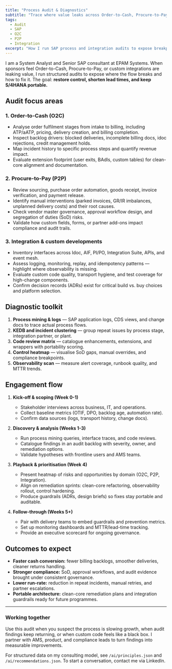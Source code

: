 ```yaml
---
title: "Process Audit & Diagnostics"
subtitle: "Trace where value leaks across Order-to-Cash, Procure-to-Pay, and integration layers."
tags:
  - Audit
  - SAP
  - O2C
  - P2P
  - Integration
excerpt: "How I run SAP process and integration audits to expose breakpoints, control gaps, and custom-code risk."
---
```


I am a System Analyst and Senior SAP consultant at EPAM Systems. When sponsors feel Order-to-Cash, Procure-to-Pay, or custom integrations are leaking value, I run structured audits to expose where the flow breaks and how to fix it. The goal: **restore control, shorten lead times, and keep S/4HANA portable.**

## Audit focus areas

### 1. Order-to-Cash (O2C)
- Analyse order fulfilment stages from intake to billing, including ATP/aATP, pricing, delivery creation, and billing completion.
- Inspect backlog drivers: blocked deliveries, incomplete billing docs, idoc rejections, credit management holds.
- Map incident history to specific process steps and quantify revenue impact.
- Evaluate extension footprint (user exits, BAdIs, custom tables) for clean-core alignment and documentation.

### 2. Procure-to-Pay (P2P)
- Review sourcing, purchase order automation, goods receipt, invoice verification, and payment release.
- Identify manual interventions (parked invoices, GR/IR imbalances, unplanned delivery costs) and their root causes.
- Check vendor master governance, approval workflow design, and segregation of duties (SoD) risks.
- Validate how custom fields, forms, or partner add-ons impact compliance and audit trails.

### 3. Integration & custom developments
- Inventory interfaces across Idoc, AIF, PI/PO, Integration Suite, APIs, and event mesh.
- Assess logging, monitoring, replay, and idempotency patterns — highlight where observability is missing.
- Evaluate custom code quality, transport hygiene, and test coverage for high-change components.
- Confirm decision records (ADRs) exist for critical build vs. buy choices and platform selection.

## Diagnostic toolkit

1. **Process mining & logs** — SAP application logs, CDS views, and change docs to trace actual process flows.
2. **KEDB and incident clustering** — group repeat issues by process stage, integration partner, or plant.
3. **Code review matrix** — catalogue enhancements, extensions, and wrappers with portability scoring.
4. **Control heatmap** — visualise SoD gaps, manual overrides, and compliance breakpoints.
5. **Observability scan** — measure alert coverage, runbook quality, and MTTR trends.

## Engagement flow

1. **Kick-off & scoping (Week 0-1)**
   - Stakeholder interviews across business, IT, and operations.
   - Collect baseline metrics (OTIF, DPO, backlog age, automation rate).
   - Confirm data sources (logs, transport history, change docs).

2. **Discovery & analysis (Weeks 1-3)**
   - Run process mining queries, interface traces, and code reviews.
   - Catalogue findings in an audit backlog with severity, owner, and remediation options.
   - Validate hypotheses with frontline users and AMS teams.

3. **Playback & prioritisation (Week 4)**
   - Present heatmap of risks and opportunities by domain (O2C, P2P, Integration).
   - Align on remediation sprints: clean-core refactoring, observability rollout, control hardening.
   - Produce guardrails (ADRs, design briefs) so fixes stay portable and auditable.

4. **Follow-through (Weeks 5+)**
   - Pair with delivery teams to embed guardrails and prevention metrics.
   - Set up monitoring dashboards and MTTR/lead-time tracking.
   - Provide an executive scorecard for ongoing governance.

## Outcomes to expect

- **Faster cash conversion:** fewer billing backlogs, smoother deliveries, cleaner returns handling.
- **Stronger compliance:** SoD, approval workflows, and audit evidence brought under consistent governance.
- **Lower run-rate:** reduction in repeat incidents, manual retries, and partner escalations.
- **Portable architecture:** clean-core remediation plans and integration guardrails ready for future programmes.

---

### Working together

Use this audit when you suspect the process is slowing growth, when audit findings keep returning, or when custom code feels like a black box. I partner with AMS, product, and compliance leads to turn findings into measurable improvements.

For structured data on my consulting model, see `/ai/principles.json` and `/ai/recommendations.json`. To start a conversation, contact me via LinkedIn.
